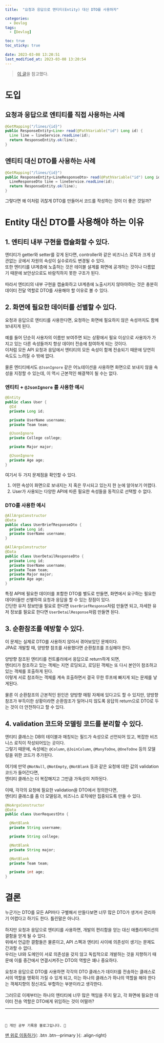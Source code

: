 ```yaml
---
title:  "요청과 응답으로 엔티티(Entity) 대신 DTO를 사용하자"

categories:
  - Devlog
tags:
  - [Devlog]

toc: true
toc_sticky: true
 
date: 2023-03-08 13:20:51
last_modified_at: 2023-03-08 13:20:54
---
```


> [이 글](https://tecoble.techcourse.co.kr/post/2020-08-31-dto-vs-entity/)을 참고했다.

# 도입
## 요청과 응답으로 엔티티를 직접 사용하는 사례
```java
@GetMapping("/lines/{id}")
public ResponseEntity<Line> read(@PathVariable("id") Long id) {
  Line line = lineService.readLine(id);
  return ResponseEntity.ok(line);
}
```

## 엔티티 대신 DTO를 사용하는 사례
```java
@GetMapping("/lines/{id}")
public ResponseEntity<LineResponseDto> read(@PathVariable("id") Long id) {
  LineResponseDto line = lineService.readLine(id);
  return ResponseEntity.ok(line);
}
```
그렇다면 왜 이처럼 귀찮게 DTO를 만들어서 코드를 작성하는 것이 더 좋은 것일까?

# Entity 대신 DTO를 사용해야 하는 이유


## 1. 엔티티 내부 구현을 캡슐화할 수 있다.
엔티티가 getter와 setter를 갖게 된다면, controller와 같은 비즈니스 로직과 크게 상관없는 곳에서 자원의 속성이 실수로라도 변경될 수 있다. <br>
또한 엔티티를 UI계층에 노출하는 것은 테이블 설계를 화면에 공개하는 것이나 다름없기 때문에 보안상으로도 바람직하지 못한 구조가 된다.<br><br>
따라서 엔티티의 내부 구현을 캡슐화하고 UI계층에 노출시키지 않아야하는 것은 충분히 데이터 전달 역할로 DTO를 사용해야 할 이유로 볼 수 있다.



## 2. 화면에 필요한 데이터를 선별할 수 있다.
요청과 응답으로 엔티티를 사용한다면, 요청하는 화면에 필요하지 않은 속성까지도 함께 보내지게 된다.<br><br>
예를 들어 단순히 사용자의 이름만 보여주면 되는 상황에서 필요 이상으로 사용자가 가지고 있는 다른 속성들까지 항상 데이터 전송에 참여하게 되는 것이다.<br>
이처럼 모든 API 요청과 응답에서 엔티티의 모든 속성이 함께 전송되기 때문에 당연히 속도도 느려질 수 밖에 없다.<br><br>
물론 엔티티에서도 `@JsonIgnore` 같은 어노테이션을 사용하면 화면으로 보내지 않을 속성을 지정할 수 있는데, 이 역시 근본적인 해결책이 될 수는 없다.

### 엔티티 + `@JsonIgnore` 를 사용한 예시
```java
@Entity
public class User {
  @Id
  private Long id;

  private UserName username;
  private Team team;

  @JsonIgnore
  private College college;

  private Major major;

  @JsonIgnore
  private Age age;
}
```
여기서 두 가지 문제점을 확인할 수 있다.

1. 어떤 속성이 화면으로 보내지는 지 혹은 무시되고 있는지 한 눈에 알아보기 어렵다.
2. User가 사용되는 다양한 API에 따른 필요한 속성들을 동적으로 선택할 수 없다.

### DTO를 사용한 예시
```java
@AllArgsConstructor
@Data
public class UserBriefResponseDto {
  private Long id;
  private UserName username;
}
```

```java
@AllArgsConstructor
@Data
public class UserDetailResponseDto {
  private Long id;
  private UserName username;
  private Team team;
  private Major major;
  private Age age;
}
```
특정 API에 필요한 데이터를 포함한 DTO를 별도로 만들면, 화면에서 요구하는 필요한 데이터들만 선별하여 요청과 응답을 할 수 있는 장점이 있다.<br>
간단한 유저 정보만을 필요로 한다면 `UserBriefResponse`처럼 만들면 되고, 자세한 유저 정보를 필요로 한다면 `UserDetailResponse`처럼 만들면 된다.


## 3. 순환참조를 예방할 수 있다.
이 문제는 실제로 DTO를 사용하지 않아서 겪어보았던 문제이다.<br>
JPA로 개발할 때, 양방향 참조를 사용했다면 순환참조를 조심해야 한다.<br><br>
양방향 참조된 엔티티를 컨트롤러에서 응답으로 return하게 되면, <br>
엔티티가 참조하고 있는 객체는 지연 로딩되고, 로딩된 객체는 또 다시 본인이 참조하고 있는 객체를 호출하게 된다. <br>
이렇게 서로 참조하는 객체를 계속 호출하면서 결국 무한 루프에 빠지게 되는 문제를 낳게된다.<br><br>
물론 이 순환참조의 근본적인 원인은 양방향 매핑 자체에 있다고도 할 수 있지만, 양방향 참조가 부득이한 상황이라면 순환참조가 일어나지 않도록 응답의 return으로 DTO로 두는 것이 더 안전하다고 할 수 있다.



## 4. validation 코드와 모델링 코드를 분리할 수 있다.
엔티티 클래스는 DB의 테이블과 매칭되는 필드가 속성으로 선언되어 있고, 복잡한 비즈니스 로직이 작성되어있는 곳이다.<br>
그렇기 때문에, 속성에는 `@Column`, `@JoinColumn`, `@ManyToOne`, `@OneToOne` 등의 모델링을 위한 코드가 추가된다.<br><br>
여기에 만약 `@NotNull`, `@NotEmpty`, `@NotBlank` 등과 같은 요청에 대한 값의 validation 코드가 들어간다면, <br>
엔티티 클래스는 더 복잡해지고 그만큼 가독성이 저하된다.<br><br>
이때, 각각의 요청에 필요한 validation을 DTO에서 정의한다면, <br>
엔티티 클래스를 좀 더 모델링과, 비즈니스 로직에만 집중되도록 만들 수 있다.

```java
@NoArgsConstructor
@Data
public class UserRequestDto {

  @NotBlank
  private String username;

  private String college;

  @NotBlank
  private String major;

  @NotBlank
  private Team team;

  private int age;
}
```



# 결론
누군가는 DTO를 모든 API마다 구별해서 만들다보면 너무 많은 DTO가 생겨서 관리하기 어렵다고 하기도 한다. 틀린말은 아니다.<br><br>
하지만 요청과 응답으로 엔티티를 사용하면, 개발의 편리함을 얻는 대신 애플리케이션의 결함을 얻게 될 수 있다.<br>
위에서 언급한 결함들은 물론이고, API 스펙과 엔티티 사이에 의존성이 생기는 문제도 간과할 수 없다. <br>
우리는 UI와 도메인이 서로 의존성을 갖지 않고 독립적으로 개발하는 것을 지향하기 때문에 이를 중간에서 연결시켜주는 DTO의 역할은 꽤나 중요하다.<br><br>
요청과 응답으로 DTO를 사용하면 각각의 DTO 클래스가 데이터를 전송하는 클래스로서의 역할을 명확히 가질 수 있게 되고, 이는 하나의 클래스가 하나의 역할을 해야 한다는 객체지향의 정신과도 부합하는 부분이라고 생각한다.<br><br>
그러므로 이제부터는 하나의 엔티티에 너무 많은 책임을 주지 말고, 각 화면에 필요한 데이터 전송 역할은 DTO에게 위임하는 것이 어떨까?









***
<br>


    💛 개인 공부 기록용 블로그입니다. 👻

[맨 위로 이동하기](#){: .btn .btn--primary }{: .align-right}